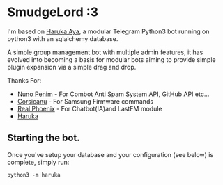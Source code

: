 # SmudgeLord :3
I'm based on [Haruka Aya](https://t.me/HarukaAyaBot), a modular Telegram Python3 bot running on python3 with an sqlalchemy database.

A simple group management bot with multiple admin features, it has evolved into becoming a basis for modular
bots aiming to provide simple plugin expansion via a simple drag and drop.

Thanks For:
* [Nuno Penim](https://github.com/nunopenim) - For Combot Anti Spam System API, GitHub API etc...
* [Corsicanu](https://github.com/corsicanu) - For Samsung Firmware commands
* [Real Phoenix](https://github.com/rsktg) - For Chatbot(IA)and LastFM module
* [Haruka](https://gitlab.com/HarukaNetwork/OSS/HarukaAya)
## Starting the bot.

Once you've setup your database and your configuration (see below) is complete, simply run:

`python3 -m haruka`
